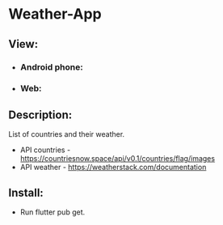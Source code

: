 # Weather-App

## View:
- ### Android phone:
- ### Web:

## Description:
List of countries and their weather.
- API countries - https://countriesnow.space/api/v0.1/countries/flag/images
- API weather - https://weatherstack.com/documentation

## Install:
- Run flutter pub get.
